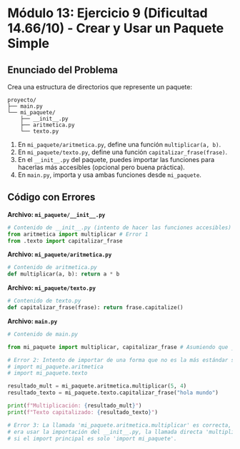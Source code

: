 # Módulo 13: Ejercicio 9 (Dificultad 14.66/10) - Crear y Usar un Paquete Simple

## Enunciado del Problema

Crea una estructura de directorios que represente un paquete:
```
proyecto/
├── main.py
└── mi_paquete/
    ├── __init__.py
    ├── aritmetica.py
    └── texto.py
```
1.  En `mi_paquete/aritmetica.py`, define una función `multiplicar(a, b)`.
2.  En `mi_paquete/texto.py`, define una función `capitalizar_frase(frase)`.
3.  En el `__init__.py` del paquete, puedes importar las funciones para hacerlas más accesibles (opcional pero buena práctica).
4.  En `main.py`, importa y usa ambas funciones desde `mi_paquete`.

## Código con Errores

**Archivo: `mi_paquete/__init__.py`**
```python
# Contenido de __init__.py (intento de hacer las funciones accesibles)
from aritmetica import multiplicar # Error 1
from .texto import capitalizar_frase
```

**Archivo: `mi_paquete/aritmetica.py`**
```python
# Contenido de aritmetica.py
def multiplicar(a, b): return a * b
```

**Archivo: `mi_paquete/texto.py`**
```python
# Contenido de texto.py
def capitalizar_frase(frase): return frase.capitalize()
```

**Archivo: `main.py`**
```python
# Contenido de main.py

from mi_paquete import multiplicar, capitalizar_frase # Asumiendo que __init__.py funciona

# Error 2: Intento de importar de una forma que no es la más estándar si __init__.py está vacío
# import mi_paquete.aritmetica
# import mi_paquete.texto

resultado_mult = mi_paquete.aritmetica.multiplicar(5, 4)
resultado_texto = mi_paquete.texto.capitalizar_frase("hola mundo")

print(f"Multiplicación: {resultado_mult}")
print(f"Texto capitalizado: {resultado_texto}")

# Error 3: La llamada 'mi_paquete.aritmetica.multiplicar' es correcta, pero si el objetivo
# era usar la importación del __init__.py, la llamada directa 'multiplicar(5,4)' fallaría
# si el import principal es solo 'import mi_paquete'.
